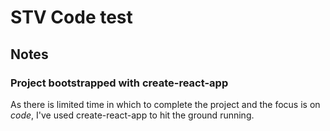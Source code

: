 # STV Code test

## Notes

### Project bootstrapped with create-react-app
As there is limited time in which to complete the project and the focus is on _code_, I've used create-react-app to hit the ground running.


